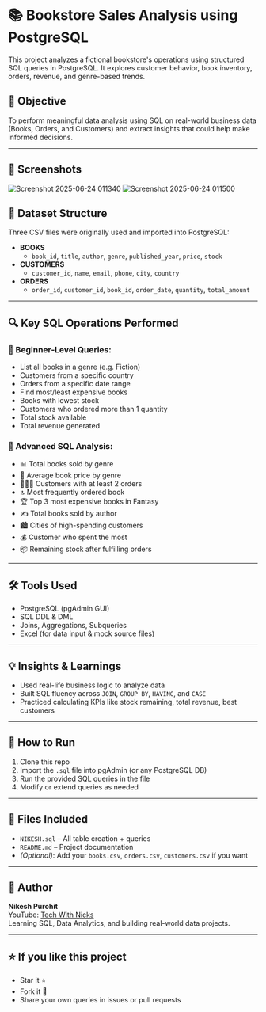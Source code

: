 # 📚 Bookstore Sales Analysis using PostgreSQL

This project analyzes a fictional bookstore's operations using structured SQL queries in PostgreSQL. It explores customer behavior, book inventory, orders, revenue, and genre-based trends.

## 🧠 Objective

To perform meaningful data analysis using SQL on real-world business data (Books, Orders, and Customers) and extract insights that could help make informed decisions.

---

## 📸 Screenshots
![Screenshot 2025-06-24 011340](https://github.com/user-attachments/assets/7fe6a40a-5037-4bad-98f1-ad0863a10f8f)
![Screenshot 2025-06-24 011500](https://github.com/user-attachments/assets/8c17afef-b616-4ca2-8aac-b5509455e858)



## 📂 Dataset Structure

Three CSV files were originally used and imported into PostgreSQL:

- **BOOKS**
  - `book_id`, `title`, `author`, `genre`, `published_year`, `price`, `stock`
- **CUSTOMERS**
  - `customer_id`, `name`, `email`, `phone`, `city`, `country`
- **ORDERS**
  - `order_id`, `customer_id`, `book_id`, `order_date`, `quantity`, `total_amount`

---

## 🔍 Key SQL Operations Performed

### 📌 Beginner-Level Queries:
- List all books in a genre (e.g. Fiction)
- Customers from a specific country
- Orders from a specific date range
- Find most/least expensive books
- Books with lowest stock
- Customers who ordered more than 1 quantity
- Total stock available
- Total revenue generated

### 📌 Advanced SQL Analysis:
- 📊 Total books sold by genre
- 🧮 Average book price by genre
- 🧑‍🤝‍🧑 Customers with at least 2 orders
- 🔝 Most frequently ordered book
- 🏆 Top 3 most expensive books in Fantasy
- ✍️ Total books sold by author
- 🏙️ Cities of high-spending customers
- 💰 Customer who spent the most
- 📦 Remaining stock after fulfilling orders

---

## 🛠️ Tools Used

- PostgreSQL (pgAdmin GUI)
- SQL DDL & DML
- Joins, Aggregations, Subqueries
- Excel (for data input & mock source files)

---

## 💡 Insights & Learnings

- Used real-life business logic to analyze data
- Built SQL fluency across `JOIN`, `GROUP BY`, `HAVING`, and `CASE`
- Practiced calculating KPIs like stock remaining, total revenue, best customers

---

## 🚀 How to Run

1. Clone this repo
2. Import the `.sql` file into pgAdmin (or any PostgreSQL DB)
3. Run the provided SQL queries in the file
4. Modify or extend queries as needed

---

## 📁 Files Included

- `NIKESH.sql` – All table creation + queries
- `README.md` – Project documentation
- *(Optional)*: Add your `books.csv`, `orders.csv`, `customers.csv` if you want

---

## 📢 Author

**Nikesh Purohit**  
YouTube: [Tech With Nicks](https://www.youtube.com/@TechWithNicks)  
Learning SQL, Data Analytics, and building real-world data projects.

---

## ⭐️ If you like this project
- Star it ⭐️
- Fork it 🔁
- Share your own queries in issues or pull requests
